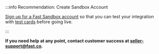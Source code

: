 :::info Recommendation: Create Sandbox Account

[Sign up for a Fast Sandbox account](https://sandbox.fast.co/business-sign-up) so that you can test your integration with [test cards](https://stripe.com/docs/testing#cards) before going live.

:::

**If you need help at any point, contact customer success at [seller-support@fast.co](mailto:seller-support@fast.co).**
